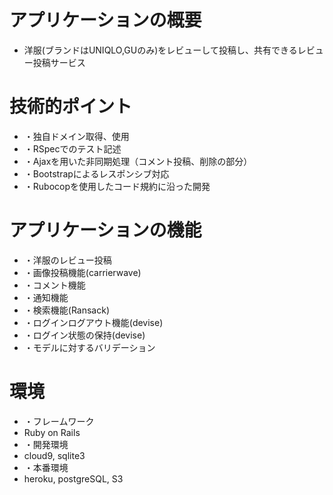 # アプリケーションの概要
* 洋服(ブランドはUNIQLO,GUのみ)をレビューして投稿し、共有できるレビュー投稿サービス 

# 技術的ポイント
* ・独自ドメイン取得、使用
* ・RSpecでのテスト記述
* ・Ajaxを用いた非同期処理（コメント投稿、削除の部分）
* ・Bootstrapによるレスポンシブ対応
* ・Rubocopを使用したコード規約に沿った開発

# アプリケーションの機能
* ・洋服のレビュー投稿
* ・画像投稿機能(carrierwave)
* ・コメント機能
* ・通知機能
* ・検索機能(Ransack)
* ・ログインログアウト機能(devise)
* ・ログイン状態の保持(devise)
* ・モデルに対するバリデーション
  
# 環境
* ・フレームワーク
* Ruby on Rails
* ・開発環境
* cloud9, sqlite3
* ・本番環境
*  heroku, postgreSQL, S3